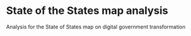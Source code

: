# State of the States map analysis
Analysis for the State of States map on digital government transformation
